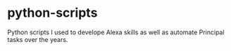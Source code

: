 # python-scripts
Python scripts I used to develope Alexa skills as well as automate Principal tasks over the years.
